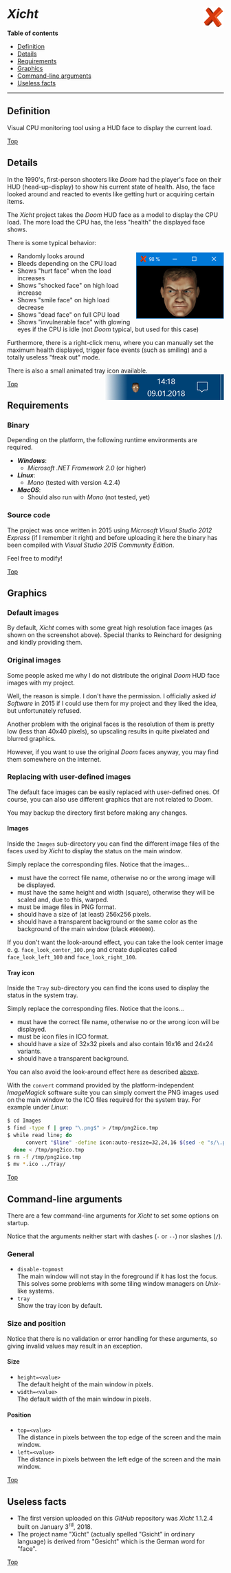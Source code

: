# *Xicht* <img src="https://github.com/urbanware-org/xicht/blob/master/Stuff/GitHub/Xicht.png" alt="Xicht logo" height="48px" width="48px" align="right"/>

**Table of contents**
* [Definition](#definition)
* [Details](#details)
* [Requirements](#requirements)
* [Graphics](#graphics)
* [Command-line arguments](#command-line-arguments)
* [Useless facts](#useless-facts)

----

## Definition

Visual CPU monitoring tool using a HUD face to display the current load.

[Top](#xicht-)

## Details

In the 1990's, first-person shooters like _Doom_ had the player's face on their HUD (head-up-display) to show his current state of health. Also, the face looked around and reacted to events like getting hurt or acquiring certain items.

The _Xicht_ project takes the _Doom_ HUD face as a model to display the CPU load. The more load the CPU has, the less "health" the displayed face shows.

There is some typical behavior:

* Randomly looks around<img src="https://github.com/urbanware-org/xicht/blob/master/Stuff/GitHub/Xicht_main_window.png" alt="Main window" align="right"/>
* Bleeds depending on the CPU load
* Shows "hurt face" when the load increases
* Shows "shocked face" on high load increase
* Shows "smile face" on high load decrease
* Shows "dead face" on full CPU load
* Shows "invulnerable face" with glowing eyes if the CPU is idle (not _Doom_ typical, but used for this case)

Furthermore, there is a right-click menu, where you can manually set the maximum health displayed, trigger face events (such as smiling) and a totally useless "freak out" mode.

There is also a small animated tray icon available.<img src="https://github.com/urbanware-org/xicht/blob/master/Stuff/GitHub/Xicht_tray_icon.png" alt="Main window" align="right"/>


[Top](#xicht-)

## Requirements

### Binary

Depending on the platform, the following runtime environments are required.

* ***Windows***:
  * _Microsoft .NET Framework 2.0_ (or higher)
* ***Linux***:
  * _Mono_ (tested with version 4.2.4)
* ***MacOS***:
  * Should also run with _Mono_ (not tested, yet)

### Source code

The project was once written in 2015 using *Microsoft Visual Studio 2012 Express* (if I remember it right) and before uploading it here the binary has been compiled with _Visual Studio 2015 Community Edition_.

Feel free to modify!

[Top](#xicht-)

## Graphics

### Default images

By default, _Xicht_ comes with some great high resolution face images (as shown on the screenshot above). Special thanks to Reinchard for designing and kindly providing them.

### Original images

Some people asked me why I do not distribute the original _Doom_ HUD face images with my project.

Well, the reason is simple. I don't have the permission. I officially asked _id Software_ in 2015 if I could use them for my project and they liked the idea, but unfortunately refused.

Another problem with the original faces is the resolution of them is pretty low (less than 40x40 pixels), so upscaling results in quite pixelated and blurred graphics.

However, if you want to use the original _Doom_ faces anyway, you may find them somewhere on the internet.

### Replacing with user-defined images

The default face images can be easily replaced with user-defined ones. Of course, you can also use different graphics that are not related to _Doom_.

You may backup the directory first before making any changes.

#### Images

Inside the `Images` sub-directory you can find the different image files of the faces used by _Xicht_ to display the status on the main window.

Simply replace the corresponding files. Notice that the images...

* must have the correct file name, otherwise no or the wrong image will be displayed.
* must have the same height and width (square), otherwise they will be scaled and, due to this, warped.
* must be image files in PNG format.
* should have a size of (at least) 256x256 pixels.
* should have a transparent background or the same color as the background of the main window (black `#000000`).

If you don't want the look-around effect, you can take the look center image e. g. `face_look_center_100.png` and create duplicates called `face_look_left_100` and `face_look_right_100`.

#### Tray icon

Inside the `Tray` sub-directory you can find the icons used to display the status in the system tray.

Simply replace the corresponding files. Notice that the icons...

* must have the correct file name, otherwise no or the wrong icon will be displayed.
* must be icon files in ICO format.
* should have a size of 32x32 pixels and also contain 16x16 and 24x24 variants.
* should have a transparent background.

You can also avoid the look-around effect here as described [above](#images).

With the `convert` command provided by the platform-independent *ImageMagick* software suite you can simply convert the PNG images used on the main window to the ICO files required for the system tray. For example under *Linux*:

```bash
$ cd Images
$ find -type f | grep "\.png$" > /tmp/png2ico.tmp
$ while read line; do
      convert "$line" -define icon:auto-resize=32,24,16 $(sed -e "s/\.png$/\.ico/g" <<< $line)
  done < /tmp/png2ico.tmp
$ rm -f /tmp/png2ico.tmp
$ mv *.ico ../Tray/
```

[Top](#xicht-)

## Command-line arguments

There are a few command-line arguments for _Xicht_ to set some options on startup.

Notice that the arguments neither start with dashes (`-` or `--`) nor slashes (`/`).

### General

* `disable-topmost`<br>The main window will not stay in the foreground if it has lost the focus. This solves some problems with some tiling window managers on _Unix_-like systems.
* `tray`<br>Show the tray icon by default.

### Size and position

Notice that there is no validation or error handling for these arguments, so giving invalid values may result in an exception.

#### Size

* `height=<value>`<br>The default height of the main window in pixels.
* `width=<value>`<br>The default width of the main window in pixels.

#### Position

* `top=<value>`<br>The distance in pixels between the top edge of the screen and the main window.
* `left=<value>`<br>The distance in pixels between the left edge of the screen and the main window.

[Top](#xicht-)

## Useless facts

* The first version uploaded on this *GitHub* repository was *Xicht* 1.1.2.4 built on January 3<sup>rd</sup>, 2018.
* The project name "Xicht" (actually spelled "Gsicht" in ordinary language) is derived from "Gesicht" which is the German word for "face".

[Top](#xicht-)

